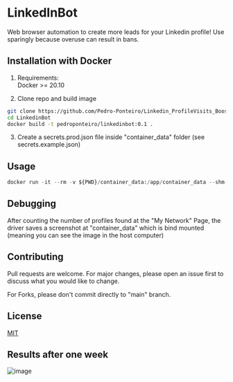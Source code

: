 # LinkedInBot

Web browser automation to create more leads for your Linkedin profile! Use sparingly because overuse can result in bans.

## Installation with Docker

1. Requirements: </br>
   Docker >= 20.10

2. Clone repo and build image

```bash
git clone https://github.com/Pedro-Ponteiro/Linkedin_ProfileVisits_Booster.git
cd LinkedinBot
docker build -t pedroponteiro/linkedinbot:0.1 .
```

3. Create a secrets.prod.json file inside "container_data" folder (see secrets.example.json)


## Usage

```python
docker run -it --rm -v ${PWD}/container_data:/app/container_data --shm-size="2g" pedroponteiro/linkedinbot:0.1 python linkedinbot/start.py
```

## Debugging

After counting the number of profiles found at the "My Network" Page, the driver saves a screenshot at "container_data" which is bind mounted (meaning you can see the image in the host computer)

## Contributing

Pull requests are welcome. For major changes, please open an issue first to discuss what you would like to change.

For Forks, please don't commit directly to "main" branch.

## License

[MIT](https://choosealicense.com/licenses/mit/)

## Results after one week

![image](https://user-images.githubusercontent.com/48108738/138418903-0bde6dc2-b84e-4762-adf4-a7f0b6181f2f.png)
